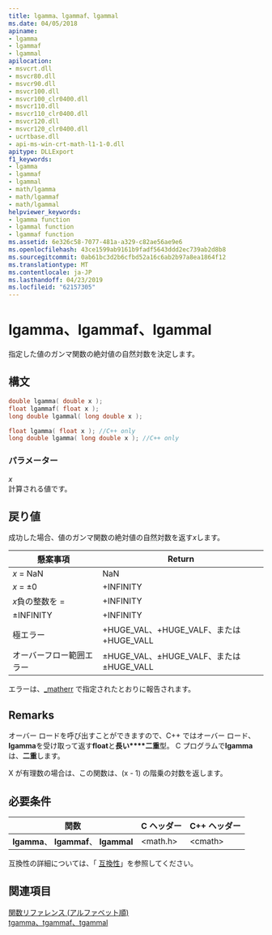 ```yaml
---
title: lgamma、lgammaf、lgammal
ms.date: 04/05/2018
apiname:
- lgamma
- lgammaf
- lgammal
apilocation:
- msvcrt.dll
- msvcr80.dll
- msvcr90.dll
- msvcr100.dll
- msvcr100_clr0400.dll
- msvcr110.dll
- msvcr110_clr0400.dll
- msvcr120.dll
- msvcr120_clr0400.dll
- ucrtbase.dll
- api-ms-win-crt-math-l1-1-0.dll
apitype: DLLExport
f1_keywords:
- lgamma
- lgammaf
- lgammal
- math/lgamma
- math/lgammaf
- math/lgammal
helpviewer_keywords:
- lgamma function
- lgammal function
- lgammaf function
ms.assetid: 6e326c58-7077-481a-a329-c82ae56ae9e6
ms.openlocfilehash: 43ce1599ab9161b9fadf5643ddd2ec739ab2d8b8
ms.sourcegitcommit: 0ab61bc3d2b6cfbd52a16c6ab2b97a8ea1864f12
ms.translationtype: MT
ms.contentlocale: ja-JP
ms.lasthandoff: 04/23/2019
ms.locfileid: "62157305"
---
```

# <a name="lgamma-lgammaf-lgammal"></a>lgamma、lgammaf、lgammal

指定した値のガンマ関数の絶対値の自然対数を決定します。

## <a name="syntax"></a>構文

```C
double lgamma( double x );
float lgammaf( float x );
long double lgammal( long double x );
```

```cpp
float lgamma( float x ); //C++ only
long double lgamma( long double x ); //C++ only
```

### <a name="parameters"></a>パラメーター

*x*<br/>
計算される値です。

## <a name="return-value"></a>戻り値

成功した場合、値のガンマ関数の絶対値の自然対数を返す*x*します。

|懸案事項|Return|
|-----------|------------|
|*x* = NaN|NaN|
|*x* = ±0|+INFINITY|
|*x*負の整数を =|+INFINITY|
|±INFINITY|+INFINITY|
|極エラー|+HUGE_VAL、+HUGE_VALF、または +HUGE_VALL|
|オーバーフロー範囲エラー|±HUGE_VAL、±HUGE_VALF、または ±HUGE_VALL|

エラーは、[_matherr](matherr.md) で指定されたとおりに報告されます。

## <a name="remarks"></a>Remarks

オーバー ロードを呼び出すことができますので、C++ ではオーバー ロード、 **lgamma**を受け取って返す**float**と**長い****二重**型。 C プログラムで**lgamma**は、**二重**します。

X が有理数の場合は、この関数は、(x - 1) の階乗の対数を返します。

## <a name="requirements"></a>必要条件

|関数|C ヘッダー|C++ ヘッダー|
|--------------|--------------|------------------|
|**lgamma**、 **lgammaf**、 **lgammal**|\<math.h>|\<cmath>|

互換性の詳細については、「 [互換性](../../c-runtime-library/compatibility.md)」を参照してください。

## <a name="see-also"></a>関連項目

[関数リファレンス (アルファベット順)](crt-alphabetical-function-reference.md)<br/>
[tgamma、tgammaf、tgammal](tgamma-tgammaf-tgammal.md)<br/>
